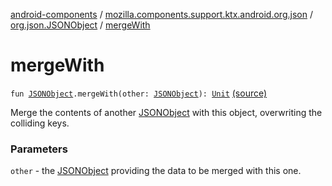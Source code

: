 [android-components](../../index.md) / [mozilla.components.support.ktx.android.org.json](../index.md) / [org.json.JSONObject](index.md) / [mergeWith](./merge-with.md)

# mergeWith

`fun `[`JSONObject`](https://developer.android.com/reference/org/json/JSONObject.html)`.mergeWith(other: `[`JSONObject`](https://developer.android.com/reference/org/json/JSONObject.html)`): `[`Unit`](https://kotlinlang.org/api/latest/jvm/stdlib/kotlin/-unit/index.html) [(source)](https://github.com/mozilla-mobile/android-components/blob/master/components/support/ktx/src/main/java/mozilla/components/support/ktx/android/org/json/JSONObject.kt#L84)

Merge the contents of another [JSONObject](https://developer.android.com/reference/org/json/JSONObject.html) with this object,
overwriting the colliding keys.

### Parameters

`other` - the [JSONObject](https://developer.android.com/reference/org/json/JSONObject.html) providing the data to be
    merged with this one.